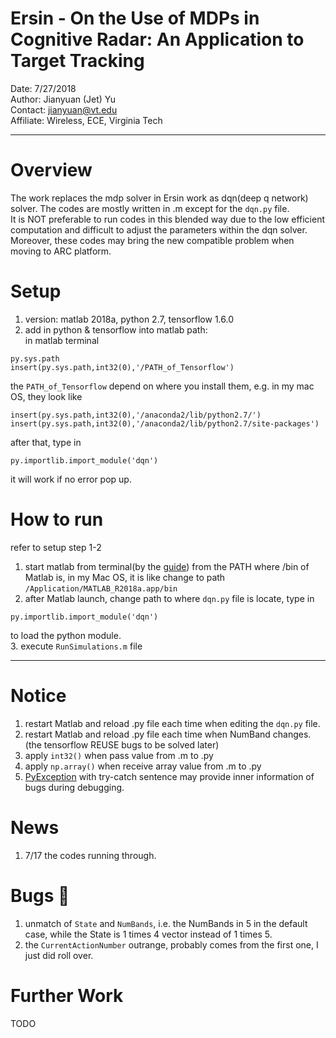 # Ersin - On the Use of MDPs in Cognitive Radar: An Application to Target Tracking
Date: 7/27/2018  
Author: Jianyuan (Jet) Yu  
Contact: jianyuan@vt.edu   
Affiliate: Wireless, ECE, Virginia Tech

-------------------------------------------------------------------------
# Overview
The work replaces the mdp solver in Ersin work as dqn(deep q network) solver. The codes are mostly written in .m except for the ```dqn.py``` file.  
It is NOT preferable to run codes in this blended way due to the low efficient computation and difficult to adjust the parameters within the dqn solver. Moreover, these codes may bring the new compatible problem when moving to ARC platform.


# Setup
1. version: matlab 2018a, python 2.7, tensorflow 1.6.0
2. add in python & tensorflow into matlab path:  
in matlab terminal 
``` 
py.sys.path
insert(py.sys.path,int32(0),'/PATH_of_Tensorflow')
```  
the ```PATH_of_Tensorflow``` depend on where you install them, e.g. in my mac OS, they look like
```
insert(py.sys.path,int32(0),'/anaconda2/lib/python2.7/')
insert(py.sys.path,int32(0),'/anaconda2/lib/python2.7/site-packages')
```
after that, type in
```
py.importlib.import_module('dqn')
```
it will work if no error pop up.  







# How to run
refer to setup step 1-2
1. start matlab from terminal(by the [guide](https://stackoverflow.com/questions/45733111/importing-tensorflow-in-matlab-via-python-interface)) from the PATH where /bin of Matlab is, in my Mac OS, it is like change to path ```/Application/MATLAB_R2018a.app/bin```
2. after Matlab launch, change path to where ```dqn.py``` file is locate, type in 
```
py.importlib.import_module('dqn')
``` 
to load the python module.  
3. execute ```RunSimulations.m``` file

-------------------------------------------------------------------------

# Notice
1. restart Matlab and reload .py file each time when editing the ```dqn.py``` file.
2. restart Matlab and reload .py file each time when NumBand changes.(the tensorflow REUSE bugs to be solved later)
3. apply ```int32()``` when pass value from .m to .py
4. apply ```np.array()``` when receive array value from .m to .py
5. [PyException](https://www.mathworks.com/matlabcentral/answers/170466-python-from-2014b-matlab-debug-challanges-where-is-python-stdout-stderr) with try-catch sentence may provide inner information of bugs during debugging.

# News
1. 7/17 the codes running through.


# Bugs 🐞
1. unmatch of ```State``` and ```NumBands```, i.e. the NumBands in 5 in the default case, while the State is 1 times 4 vector instead of 1 times 5.
2. the ```CurrentActionNumber``` outrange, probably comes from the first one, I just did roll over.


# Further Work
TODO